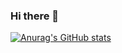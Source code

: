 ### Hi there 👋

[![Anurag's GitHub stats](https://github-readme-stats.vercel.app/api?username=rinocella)](https://github.com/rinocella/github-readme-stats)
<!--
**rinocella/rinocella** is a ✨ _special_ ✨ repository because its `README.md` (this file) appears on your GitHub profile.

Here are some ideas to get you started:

- 🔭 I’m currently working on ...
- 🌱 I’m currently learning ...
- 👯 I’m looking to collaborate on ...
- 🤔 I’m looking for help with ...
- 💬 Ask me about ...
- 📫 How to reach me: ...
- 😄 Pronouns: ...
- ⚡ Fun fact: ...
-->
